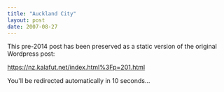 ```yaml
---
title: "Auckland City"
layout: post
date: 2007-08-27
---
```


This pre-2014 post has been preserved as a static version of the original Wordpress post:

https://nz.kalafut.net/index.html%3Fp=201.html

You'll be redirected automatically in 10 seconds...

<head>
  <meta http-equiv="refresh" content="10;url=https://nz.kalafut.net/index.html%3Fp=201.html">
</head>

